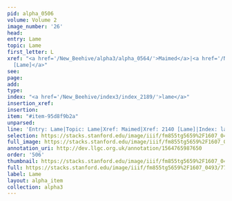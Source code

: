 ```yaml
---
pid: alpha_0506
volume: Volume 2
image_number: '26'
head: 
entry: Lame
topic: Lame
first_letter: L
xref: "<a href='/New_Beehive/alpha3/alpha_0564/'>Maimed</a>|<a href='/New_Beehive/toc/toc2_379/'>2140
  [Lame]</a>"
see: 
page: 
add: 
type: 
index: "<a href='/New_Beehive/index3/index_2189/'>lame</a>"
insertion_xref: 
insertion: 
item: "#item-95d8f9b2a"
unparsed: 
line: 'Entry: Lame|Topic: Lame|Xref: Maimed|Xref: 2140 [Lame]|Index: lame|#item-95d8f9b2a'
selection: https://stacks.stanford.edu/image/iiif/fm855tg5659%2F1607_0493/772,1005,3013,291/full/0/default.jpg
full_image: https://stacks.stanford.edu/image/iiif/fm855tg5659%2F1607_0493/full/full/0/default.jpg
annotation_uri: http://dev.llgc.org.uk/annotation/1564765987650
order: '506'
thumbnail: https://stacks.stanford.edu/image/iiif/fm855tg5659%2F1607_0493/772,1005,600,180/250,/0/default.jpg
full: https://stacks.stanford.edu/image/iiif/fm855tg5659%2F1607_0493/772,1005,3013,291/full/0/default.jpg
label: Lame
layout: alpha_item
collection: alpha3
---
```

